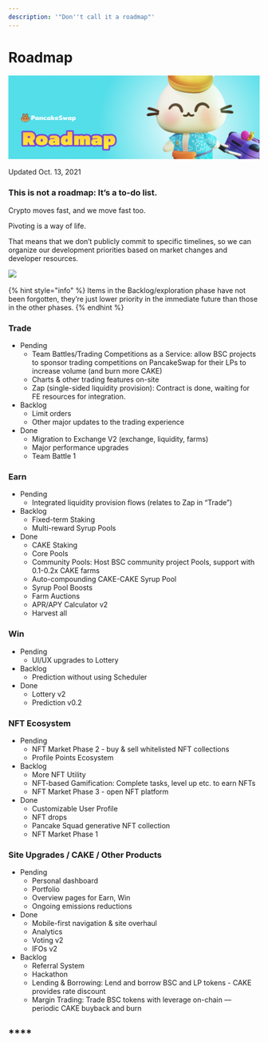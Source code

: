 ```yaml
---
description: '"Don''t call it a roadmap"'
---
```


# Roadmap

![](<.gitbook/assets/docs masthead (19) (1).png>)

Updated Oct. 13, 2021



### This is not a roadmap: It’s a to-do list.

Crypto moves fast, and we move fast too.&#x20;

Pivoting is a way of life.&#x20;

That means that we don’t publicly commit to specific timelines, so we can organize our development priorities based on market changes and developer resources.&#x20;

![](https://lh3.googleusercontent.com/mFDTc-GpMUbUmBCdIQ56YvNx5-v4szQcZ8wKgux2BzfviFJRCKkJHEM9n\_l\_xY5sZcqeRo\_vlMOE754wEDpK\_81cJ21nbjNXmHq3fIBlowt5FXJm-XGGIMPsEK7e\_GxUuX7vCou4=s0)

{% hint style="info" %}
Items in the Backlog/exploration phase have not been forgotten, they’re just lower priority in the immediate future than those in the other phases.&#x20;
{% endhint %}

### Trade

* Pending
  * Team Battles/Trading Competitions as a Service: allow BSC projects to sponsor trading competitions on PancakeSwap for their LPs to increase volume (and burn more CAKE)&#x20;
  * Charts & other trading features on-site
  * Zap (single-sided liquidity provision): Contract is done, waiting for FE resources for integration.
* Backlog
  * Limit orders
  * Other major updates to the trading experience
* Done
  * Migration to Exchange V2 (exchange, liquidity, farms)
  * Major performance upgrades
  * Team Battle 1

### Earn

* Pending
  * Integrated liquidity provision flows (relates to Zap in “Trade”)
* Backlog
  * Fixed-term Staking
  * Multi-reward Syrup Pools
* Done&#x20;
  * CAKE Staking
  * Core Pools
  * Community Pools: Host BSC community project Pools, support with 0.1-0.2x CAKE farms
  * Auto-compounding CAKE-CAKE Syrup Pool
  * Syrup Pool Boosts
  * Farm Auctions
  * APR/APY Calculator v2
  * Harvest all

### Win

* Pending
  * UI/UX upgrades to Lottery
* Backlog
  * Prediction without using Scheduler
* Done
  * Lottery v2
  * Prediction v0.2

### NFT Ecosystem

* Pending
  * NFT Market Phase 2 - buy & sell whitelisted NFT collections
  * Profile Points Ecosystem
* Backlog
  * More NFT Utility
  * NFT-based Gamification: Complete tasks, level up etc. to earn NFTs
  * NFT Market Phase 3 - open NFT platform
* Done
  * Customizable User Profile
  * NFT drops
  * Pancake Squad generative NFT collection
  * NFT Market Phase 1

### Site Upgrades / CAKE / Other Products

* Pending
  * Personal dashboard
  * Portfolio
  * Overview pages for Earn, Win
  * Ongoing emissions reductions
* Done
  * Mobile-first navigation & site overhaul
  * Analytics
  * Voting v2
  * IFOs v2
* Backlog
  * Referral System
  * Hackathon
  * Lending & Borrowing: Lend and borrow BSC and LP tokens - CAKE provides rate discount
  * Margin Trading: Trade BSC tokens with leverage on-chain — periodic CAKE buyback and burn

## ****
